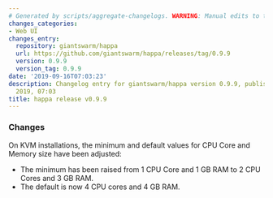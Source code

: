 ```yaml
---
# Generated by scripts/aggregate-changelogs. WARNING: Manual edits to this files will be overwritten.
changes_categories:
- Web UI
changes_entry:
  repository: giantswarm/happa
  url: https://github.com/giantswarm/happa/releases/tag/0.9.9
  version: 0.9.9
  version_tag: 0.9.9
date: '2019-09-16T07:03:23'
description: Changelog entry for giantswarm/happa version 0.9.9, published on 16 September
  2019, 07:03
title: happa release v0.9.9
---
```


### Changes

On KVM installations, the minimum and default values for CPU Core and Memory size have been adjusted:

- The minimum has been raised from 1 CPU Core and 1 GB RAM to 2 CPU Cores and 3 GB RAM.
- The default is now 4 CPU cores and 4 GB RAM.
